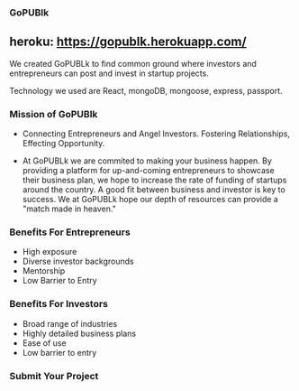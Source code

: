 
### GoPUBlk

## heroku: https://gopublk.herokuapp.com/

We created GoPUBLk to find common ground where investors and entrepreneurs can post and invest in startup projects.

Technology we used are React, mongoDB, mongoose, express, passport.

### Mission of GoPUBlk

* Connecting Entrepreneurs and Angel Investors. Fostering Relationships, Effecting Opportunity.

* At GoPUBLk we are commited to making your business happen. By providing a platform for up-and-coming entrepreneurs to showcase their business plan, we hope to increase the rate of funding of startups around the country. A good fit between business and investor is key to success. We at GoPUBLk hope our depth of resources can provide a "match made in heaven."

### Benefits For Entrepreneurs

* High exposure
* Diverse investor backgrounds
* Mentorship
* Low Barrier to Entry

### Benefits For Investors

* Broad range of industries
* Highly detailed business plans
* Ease of use
* Low barrier to entry

### Submit Your Project 